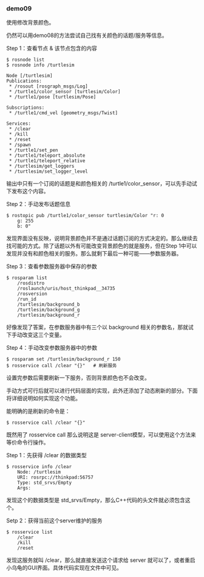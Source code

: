 ### demo09
使用修改背景颜色。

仍然可以用demo08的方法尝试自己找有关颜色的话题/服务等信息。

Step 1：查看节点 & 该节点包含的内容
```shell
$ rosnode list
$ rosnode info /turtlesim

Node [/turtlesim]
Publications: 
 * /rosout [rosgraph_msgs/Log]
 * /turtle1/color_sensor [turtlesim/Color]
 * /turtle1/pose [turtlesim/Pose]

Subscriptions: 
 * /turtle1/cmd_vel [geometry_msgs/Twist]

Services: 
 * /clear
 * /kill
 * /reset
 * /spawn
 * /turtle1/set_pen
 * /turtle1/teleport_absolute
 * /turtle1/teleport_relative
 * /turtlesim/get_loggers
 * /turtlesim/set_logger_level
```
输出中只有一个订阅的话题是和颜色相关的 /turtle1/color_sensor，可以先手动试下发布这个内容。

Step 2：手动发布话题信息
```shell
$ rostopic pub /turtle1/color_sensor turtlesim/Color "r: 0
	g: 255
	b: 0" 
```
发现界面没有反映，说明背景颜色并不是通过话题订阅的方式决定的。那么继续去找可能的方式。除了话题以外有可能改变背景颜色的就是服务，但在Step 1中可以发现并没有和颜色相关的服务。那么就剩下最后一种可能——参数服务器。

Step 3：查看参数服务器中保存的参数
```shell
$ rosparam list
	/rosdistro
	/roslaunch/uris/host_thinkpad__34735
	/rosversion
	/run_id
	/turtlesim/background_b
	/turtlesim/background_g
	/turtlesim/background_r
```
好像发现了答案，在参数服务器中有三个以 background 相关的参数名，那就试下手动改变这三个变量。

Step 4：手动改变参数服务器中的参数
```shell
$ rosparam set /turtlesim/background_r 150
$ rosservice call /clear "{}"   # 刷新服务
```
设置完参数后需要刷新一下服务，否则背景颜色也不会改变。

手动方式可行后就可以进行代码层面的实现，此外还添加了动态刷新的部分。下面将详细说明如何实现这个功能。

能明确的是刷新的命令是：
```shell
$ rosservice call /clear "{}"
```
既然用了 rosservice call 那么说明这是 server-client模型，可以使用这个方法来等价命令行操作。

Step 1：先获得 /clear 的数据类型
```shell
$ rosservice info /clear 
	Node: /turtlesim
	URI: rosrpc://thinkpad:56757
	Type: std_srvs/Empty
	Args: 
```
发现这个的数据类型是 std_srvs/Empty，那么C++代码的头文件就必须包含这个。

Setp 2：获得当前这个server维护的服务
```shell
$ rosservice list
	/clear
	/kill
	/reset
```
发现这服务就叫 /clear，那么就直接发送这个请求给 server 就可以了，或者重启小乌龟的GUI界面。具体代码实现在文件中可见。

